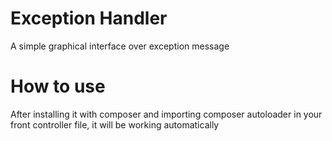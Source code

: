 # Exception Handler
A simple graphical interface over exception message
# How to use
After installing it with composer and importing composer autoloader in your front controller file, it will be working automatically